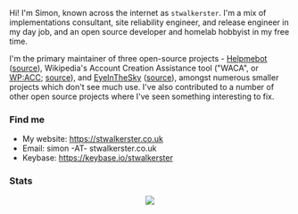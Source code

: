 Hi! I'm Simon, known across the internet as `stwalkerster`. I'm a mix of implementations consultant, site reliability engineer, and release engineer in my day job, and an open source developer and homelab hobbyist in my free time.

I'm the primary maintainer of three open-source projects - [Helpmebot](https://helpmebot.org.uk) ([source](https://github.com/helpmebot/helpmebot)), Wikipedia's Account Creation Assistance tool ("WACA", or [WP:ACC](https://en.wikipedia.org/wiki/WP:ACC); [source](https://github.com/enwikipedia-acc/waca)), and [EyeInTheSky](https://eyeinthesky.im) ([source](https://github.com/stwalkerster/eyeinthesky)), amongst numerous smaller projects which don't see much use. I've also contributed to a number of other open source projects where I've seen something interesting to fix.

### Find me
* My website: https://stwalkerster.co.uk
* Email: simon -AT- stwalkerster.co.uk
* Keybase: https://keybase.io/stwalkerster

### Stats

<p align="center">
  <img src="https://github-readme-stats.vercel.app/api?username=stwalkerster&count_private=true&theme=dark&show_icons=true" />
</p>
